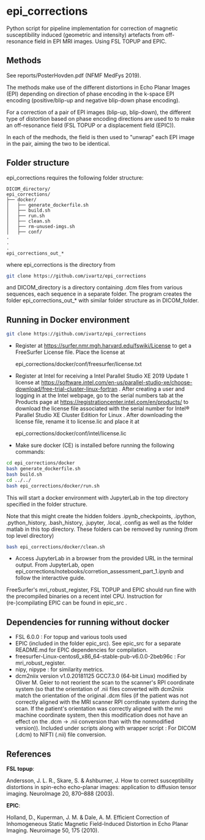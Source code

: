 # epi_corrections
Python script for pipeline implementation for correction of 
magnetic susceptibility induced (geometric and intensity) 
artefacts from off-resonance field in EPI MRI images. 
Using FSL TOPUP and EPIC.

## Methods

See reports/PosterHovden.pdf (NFMF MedFys 2019).

The methods make use of the different distortions in 
Echo Planar Images (EPI) depending on direction of 
phase encoding in the k-space EPI encoding 
(positive/blip-up and negative blip-down phase encoding).

For a correction of a pair of EPI images (blip-up, blip-down), 
the different type of distortion based on phase encoding 
directions are used to to make an off-resonance field (FSL TOPUP
or a displacement field (EPIC)).

In each of the medhods, the field is then used to "unwrap" each EPI 
image in the pair, aiming the two to be identical.

## Folder structure

epi_corrections requires the following folder structure:

    DICOM_directory/
    epi_corrections/
    ├── docker/
    │   ├── generate_dockerfile.sh
    │   ├── build.sh
    │   ├── run.sh
    │   ├── clean.sh
    │   ├── rm-unused-imgs.sh
    │   ├── conf/
    .
    .
    .
    epi_corrections_out_*

where epi_corrections is the directory from
```bash
git clone https://github.com/ivartz/epi_corrections
```
and DICOM_directory is a directory containing .dcm files from various sequences, each sequence in a separate folder.
The program creates the folder epi_corrections_out_* with similar folder structure as in DICOM_folder.

## Running in Docker environment
```bash
git clone https://github.com/ivartz/epi_corrections
```
- Register at https://surfer.nmr.mgh.harvard.edu/fswiki/License to get a FreeSurfer License file. Place the license at

    epi_corrections/docker/conf/freesurfer/license.txt

- Register at Intel for receiving a Intel Parallel Studio XE 2019 Update 1 license at https://software.intel.com/en-us/parallel-studio-xe/choose-download/free-trial-cluster-linux-fortran . After creating a user and logging in at the Intel webpage, go to the serial numbers tab at the Products page at https://registrationcenter.intel.com/en/products/ to download the license file associated with the serial number for Intel® Parallel Studio XE Cluster Edition for Linux . After downloading the license file, rename it to license.lic and place it at 

    epi_corrections/docker/conf/intel/license.lic

- Make sure docker (CE) is installed before running the following commands:
```bash
cd epi_corrections/docker
bash generate_dockerfile.sh
bash build.sh
cd ../../
bash epi_corrections/docker/run.sh
```
This will start a docker environment with JupyterLab in the top directory specified in the folder structure.

Note that this might create the hidden folders .ipynb_checkpoints, .ipython, .python_history, .bash_history, .jupyter, .local, .config as well as the folder matlab
in this top directory. These folders can be removed by running (from top level directory)
```bash
bash epi_corrections/docker/clean.sh
```

- Access JupyterLab in a browser from the provided URL in the terminal output.
From JupyterLab, open epi_corrections/notebooks/corretion_assessment_part_1.ipynb and follow the interactive guide.

FreeSurfer's mri_robust_register, FSL TOPUP and EPIC should run fine with the precompiled binaries on a recent intel CPU. Instruction for (re-)compilating EPIC can be found in epic_src .

## Dependencies for running without docker

- FSL 6.0.0 : For topup and various tools used
- EPIC (included in the folder epic_src). See epic_src for a separate README.md for EPIC dependencies for compilation.
- freesurfer-Linux-centos6_x86_64-stable-pub-v6.0.0-2beb96c : For mri_robust_register.
- nipy, nipype : for similarity metrics.
- dcm2niix version v1.0.20181125  GCC7.3.0 (64-bit Linux) 
modified by Oliver M. Geier to not reorient the scan to the 
scanner's RPI coordinate system (so that the orientation of .nii 
files converted with dcm2niix match the orientation of the 
original .dcm files (if the patient was not correctly aligned with the 
MRI scanner RPI corrdinate system during the scan. If the patient's orientation 
was correctly aligned with the mri machine coordinate system, then this
modification does not have an effect on the .dcm -> .nii conversion
than with the nonmodified version)).
Included under scripts along with wrapper script : For DICOM (.dcm) to NIFTI (.nii) file conversion.

## References

__FSL topup__:

Andersson, J. L. R., Skare, S. & Ashburner, J. How to correct susceptibility distortions in spin-echo echo-planar images: application to diffusion tensor imaging. NeuroImage 20, 870–888 (2003).

__EPIC__:

Holland, D., Kuperman, J. M. & Dale, A. M. Efficient Correction of Inhomogeneous Static Magnetic Field-Induced Distortion in Echo Planar Imaging. Neuroimage 50, 175 (2010).
